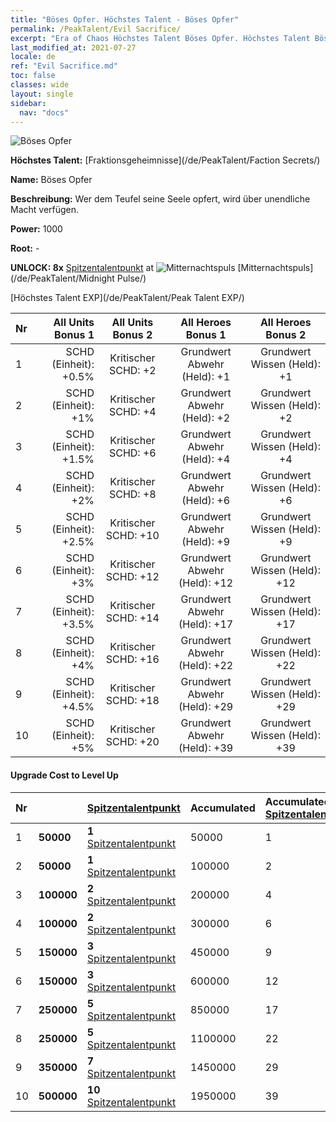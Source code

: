 ```yaml
---
title: "Böses Opfer. Höchstes Talent - Böses Opfer"
permalink: /PeakTalent/Evil Sacrifice/
excerpt: "Era of Chaos Höchstes Talent Böses Opfer. Höchstes Talent Böses Opfer. Böses Opfer"
last_modified_at: 2021-07-27
locale: de
ref: "Evil Sacrifice.md"
toc: false
classes: wide
layout: single
sidebar:
  nav: "docs"
---
```


  ![Böses Opfer](/images/pt/talent_3011.png)

  **Höchstes Talent:** [Fraktionsgeheimnisse](/de/PeakTalent/Faction Secrets/)

  **Name:** Böses Opfer

  **Beschreibung:** Wer dem Teufel seine Seele opfert, wird über unendliche Macht verfügen.

  **Power:** 1000

  **Root:** -

  **UNLOCK: 8x** [Spitzentalentpunkt](/ItemsDE/con_934/) at ![Mitternachtspuls](/images/pt/talent_3009.png) [Mitternachtspuls](/de/PeakTalent/Midnight Pulse/)

  [Höchstes Talent EXP](/de/PeakTalent/Peak Talent EXP/)

  | Nr | All Units Bonus 1 | All Units Bonus 2 | All Heroes Bonus 1 | All Heroes Bonus 2 |
  |:---|--------------:|:-------------:|:-------------:|:-------------:|
  | 1 | SCHD (Einheit): +0.5% | Kritischer SCHD: +2 | Grundwert Abwehr (Held): +1 | Grundwert Wissen (Held): +1 |
  | 2 | SCHD (Einheit): +1% | Kritischer SCHD: +4 | Grundwert Abwehr (Held): +2 | Grundwert Wissen (Held): +2 |
  | 3 | SCHD (Einheit): +1.5% | Kritischer SCHD: +6 | Grundwert Abwehr (Held): +4 | Grundwert Wissen (Held): +4 |
  | 4 | SCHD (Einheit): +2% | Kritischer SCHD: +8 | Grundwert Abwehr (Held): +6 | Grundwert Wissen (Held): +6 |
  | 5 | SCHD (Einheit): +2.5% | Kritischer SCHD: +10 | Grundwert Abwehr (Held): +9 | Grundwert Wissen (Held): +9 |
  | 6 | SCHD (Einheit): +3% | Kritischer SCHD: +12 | Grundwert Abwehr (Held): +12 | Grundwert Wissen (Held): +12 |
  | 7 | SCHD (Einheit): +3.5% | Kritischer SCHD: +14 | Grundwert Abwehr (Held): +17 | Grundwert Wissen (Held): +17 |
  | 8 | SCHD (Einheit): +4% | Kritischer SCHD: +16 | Grundwert Abwehr (Held): +22 | Grundwert Wissen (Held): +22 |
  | 9 | SCHD (Einheit): +4.5% | Kritischer SCHD: +18 | Grundwert Abwehr (Held): +29 | Grundwert Wissen (Held): +29 |
  | 10 | SCHD (Einheit): +5% | Kritischer SCHD: +20 | Grundwert Abwehr (Held): +39 | Grundwert Wissen (Held): +39 |


#### Upgrade Cost to Level Up

  | Nr | <i class="fas fa-coins"/> | [Spitzentalentpunkt](/ItemsDE/con_934/) | Accumulated <i class="fas fa-coins"/> | Accumulated [Spitzentalentpunkt](/ItemsDE/con_934/) |
  |:---|:--------------|:-------------|:-------------|:-------------|
  | 1 | **50000** | **1** [Spitzentalentpunkt](/ItemsDE/con_934/) | 50000 | 1 |
  | 2 | **50000** | **1** [Spitzentalentpunkt](/ItemsDE/con_934/) | 100000 | 2 |
  | 3 | **100000** | **2** [Spitzentalentpunkt](/ItemsDE/con_934/) | 200000 | 4 |
  | 4 | **100000** | **2** [Spitzentalentpunkt](/ItemsDE/con_934/) | 300000 | 6 |
  | 5 | **150000** | **3** [Spitzentalentpunkt](/ItemsDE/con_934/) | 450000 | 9 |
  | 6 | **150000** | **3** [Spitzentalentpunkt](/ItemsDE/con_934/) | 600000 | 12 |
  | 7 | **250000** | **5** [Spitzentalentpunkt](/ItemsDE/con_934/) | 850000 | 17 |
  | 8 | **250000** | **5** [Spitzentalentpunkt](/ItemsDE/con_934/) | 1100000 | 22 |
  | 9 | **350000** | **7** [Spitzentalentpunkt](/ItemsDE/con_934/) | 1450000 | 29 |
  | 10 | **500000** | **10** [Spitzentalentpunkt](/ItemsDE/con_934/) | 1950000 | 39 |
